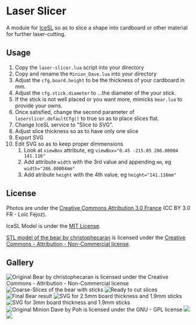 Laser Slicer
============

A module for [IceSL](http://www.loria.fr/~slefebvr/icesl/) so as to slice a shape into cardboard or other material for further laser-cutting.

Usage
-----

1. Copy the `laser-slicer.lua` script into your directory
2. Copy and rename the `Minion_Dave.lua` into your directory
3. Adjust the `cfg.board.height` to be the thickness of your cardboard in mm.
4. Adjust the `cfg.stick.diameter` to ...the diameter of the your stick.
5. If the stick is not well placed or you want more, mimicks `bear.lua` to provide your owns.
6. Once satisfied, change the second parameter of `laserslicer.defaultCfg()` to true so as to place slices flat.
7. Change IceSL service to "Slice to SVG".
8. Adjust slice thickness so as to have only one slice
9. Export SVG
10. Edit SVG so as to keep proper dimmensions
    1. Look at `viewBox` attribute, eg `viewBox="0.45 -215.05 286.00004 141.116"`
    2. Add attribute `width` with the 3rd value and appending `mm`, eg `width="286.00004mm"`
    3. Add atribute `height` with the 4th value, eg `height="141.116mm"`

License
-------

Photos are under the [Creative Commons Attribution 3.0 France](https://creativecommons.org/licenses/by/3.0/fr/) (CC BY 3.0 FR - Loïc Fejoz).

IceSL Model is under the [MIT License](http://opensource.org/licenses/MIT).

[STL model of the bear by christophecaran](https://www.thingiverse.com/thing:192392/files) is licensed under the [Creative Commons - Attribution - Non-Commercial license](https://creativecommons.org/licenses/by-nc/3.0/).

Gallery
-------

![Original Bear by christophecaran is licensed under the Creative Commons - Attribution - Non-Commercial license](shot0000.png?raw=true)
![Coarse-Slices of the bear with sticks](shot0001.png?raw=true)
![Ready to cut slices](shot0002.png?raw=true)
![Final Bear result](20180726_095708.jpg?raw=true)
![SVG for 2.5mm board thickness and 1.9mm sticks](ours-laser-2.5mm.svg?raw=true)
![SVG for 3mm board thickness and 1.9mm sticks](ours-laser-3mm.svg?raw=true)
![Original Minion Dave by Poh is licensed under the GNU - GPL license](shot0003.png?raw=true)
![](shot0005.png?raw=true)
![](shot0004.png?raw=true)

